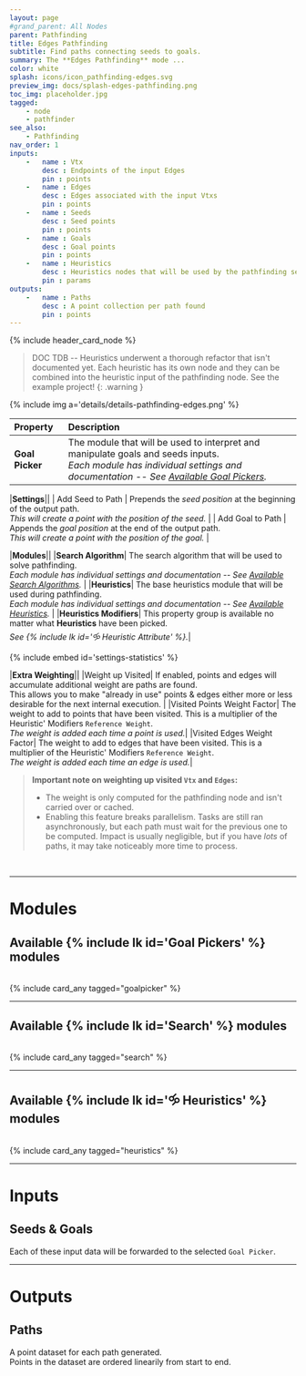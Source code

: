 ```yaml
---
layout: page
#grand_parent: All Nodes
parent: Pathfinding
title: Edges Pathfinding
subtitle: Find paths connecting seeds to goals.
summary: The **Edges Pathfinding** mode ...
color: white
splash: icons/icon_pathfinding-edges.svg
preview_img: docs/splash-edges-pathfinding.png
toc_img: placeholder.jpg
tagged: 
    - node
    - pathfinder
see_also: 
    - Pathfinding
nav_order: 1
inputs:
    -   name : Vtx
        desc : Endpoints of the input Edges
        pin : points
    -   name : Edges
        desc : Edges associated with the input Vtxs
        pin : points
    -   name : Seeds
        desc : Seed points
        pin : points
    -   name : Goals
        desc : Goal points
        pin : points
    -   name : Heuristics
        desc : Heuristics nodes that will be used by the pathfinding search algorithm
        pin : params
outputs:
    -   name : Paths
        desc : A point collection per path found
        pin : points
---
```


{% include header_card_node %}

> DOC TDB -- Heuristics underwent a thorough refactor that isn't documented yet. Each heuristic has its own node and they can be combined into the heuristic input of the pathfinding node. See the example project!
{: .warning }

{% include img a='details/details-pathfinding-edges.png' %} 

| Property       | Description          |
|:-------------|:------------------|
|**Goal Picker**| The module that will be used to interpret and manipulate goals and seeds inputs.<br>*Each module has individual settings and documentation -- See [Available Goal Pickers](#available-goal-pickers-modules).*|

|**Settings**||
| Add Seed to Path           | Prepends the *seed position* at the beginning of the output path.<br>*This will create a point with the position of the seed.* |
| Add Goal to Path           | Appends the *goal position* at the end of the output path.<br>*This will create a point with the position of the goal.* |

|**Modules**||
|**Search Algorithm**| The search algorithm that will be used to solve pathfinding.<br>*Each module has individual settings and documentation -- See [Available Search Algorithms](#available-search-modules).* |
|**Heuristics**| The base heuristics module that will be used during pathfinding.<br>*Each module has individual settings and documentation -- See [Available Heuristics](#available-heuristics-modules).* |
|**Heuristics Modifiers**| This property group is available no matter what **Heuristics** have been picked.<br>*See {% include lk id='🝰 Heuristic Attribute' %}.*|

{% include embed id='settings-statistics' %}

|**Extra Weighting**||
|Weight up Visited| If enabled, points and edges will accumulate additional weight are paths are found.<br>This allows you to make "already in use" points & edges either more or less desirable for the next internal execution. |
|Visited Points Weight Factor| The weight to add to points that have been visited. This is a multiplier of the Heuristic' Modifiers `Reference Weight`.<br>*The weight is added each time a point is used.*|
|Visited Edges Weight Factor| The weight to add to edges that have been visited. This is a multiplier of the Heuristic' Modifiers `Reference Weight`.<br>*The weight is added each time an edge is used.*|

> **Important note on weighting up visited `Vtx` and `Edges`:**  
> - The weight is only computed for the pathfinding node and isn't carried over or cached.  
> - Enabling this feature breaks parallelism. Tasks are still ran asynchronously, but each path must wait for the previous one to be computed. Impact is usually negligible, but if you have *lots* of paths, it may take noticeably more time to process.
<br>

---
# Modules

## Available {% include lk id='Goal Pickers' %} modules
<br>
{% include card_any tagged="goalpicker" %}

---
## Available {% include lk id='Search' %} modules
<br>
{% include card_any tagged="search" %}

---
## Available {% include lk id='🝰 Heuristics' %} modules
<br>
{% include card_any tagged="heuristics" %}

---
# Inputs
## Seeds & Goals
Each of these input data will be forwarded to the selected `Goal Picker`.  

---
# Outputs
## Paths
A point dataset for each path generated.  
Points in the dataset are ordered linearily from start to end.